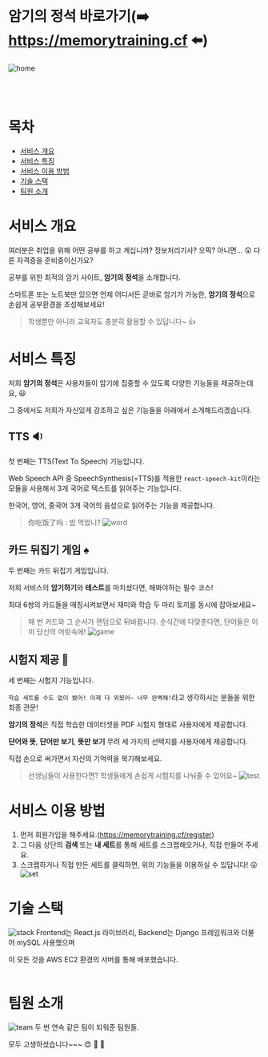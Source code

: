 # 암기의 정석 바로가기(:arrow_right: https://memorytraining.cf :arrow_left:)

![home](/uploads/913e4353373e10a2ff2099c5986c375a/home.PNG)

<br>
<br>

# 목차

- [서비스 개요](#서비스-개요)
- [서비스 특징](#서비스-특징)
- [서비스 이용 방법](#서비스-이용-방법)
- [기술 스택](#기술-스택)
- [팀원 소개](#팀원-소개)
  <br>

# 서비스 개요

여러분은 취업을 위해 어떤 공부를 하고 계십니까? 정보처리기사? 오픽? 아니면... :astonished: 다른 자격증을 준비중이신가요?

공부를 위한 최적의 암기 사이트, **암기의 정석**을 소개합니다.

스마트폰 또는 노트북만 있으면 언제 어디서든 곧바로 암기가 가능한, **암기의 정석**으로 손쉽게 공부환경을 조성해보세요!

> 학생뿐만 아니라 교육자도 충분히 활용할 수 있답니다~ :thumbsup:
> <br>

# 서비스 특징

저희 **암기의 정석**은 사용자들이 암기에 집중할 수 있도록 다양한 기능들을 제공하는데요, :smiley:

그 중에서도 저희가 자신있게 강조하고 싶은 기능들을 아래에서 소개해드리겠습니다.

## TTS :sound:

첫 번째는 TTS(Text To Speech) 기능입니다.

Web Speech API 중 SpeechSynthesis(=TTS)를 적용한 `react-speech-kit`이라는 모듈을 사용해서 3개 국어로 텍스트를 읽어주는 기능입니다.

한국어, 영어, 중국어 3개 국어의 음성으로 읽어주는 기능을 제공합니다.

> 你吃饭了吗 : 밥 먹었니?
> ![word](/uploads/943993c13af376809ce4aa857acca7e4/word.png)
> <br>

## 카드 뒤집기 게임 :spades:

두 번째는 카드 뒤집기 게임입니다.

저희 서비스의 **암기하기**와 **테스트**를 마치셨다면, 해봐야하는 필수 코스!

최대 6쌍의 카드들을 매칭시켜보면서 재미와 학습 두 마리 토끼를 동시에 잡아보세요~

> 매 번 카드와 그 순서가 랜덤으로 뒤바뀝니다. 순식간에 다맞춘다면, 단어들은 이미 당신의 머릿속에!
> ![game](/uploads/d01d96bffd17f4b5424ed10bc0e464e1/game.png)
> <br>

## 시험지 제공 :page_facing_up:

세 번째는 시험지 기능입니다.

`학습 세트를 수도 없이 봤어! 이제 다 외웠어~ 너무 완벽해!`라고 생각하시는 분들을 위한 최종 관문!

**암기의 정석**은 직접 학습한 데이터셋을 PDF 시험지 형태로 사용자에게 제공합니다.

**단어와 뜻**, **단어만 보기**, **뜻만 보기** 무려 세 가지의 선택지를 사용자에게 제공합니다.

직접 손으로 써가면서 자신의 기억력을 복기해보세요.

> 선생님들이 사용한다면? 학생들에게 손쉽게 시험지를 나눠줄 수 있어요~
> ![test](/uploads/db1f7bf89bd3a1c00e6d6eb453beed96/test.png)
> <br>

# 서비스 이용 방법

1. 먼저 회원가입을 해주세요.(https://memorytraining.cf/register)
2. 그 다음 상단의 **검색** 또는 **내 세트**를 통해 세트를 스크랩해오거나, 직접 만들어 주세요.
3. 스크랩하거나 직접 만든 세트를 클릭하면, 위의 기능들을 이용하실 수 있답니다! :stuck_out_tongue_winking_eye:
   ![set](/uploads/469ce1f14c35b06ebd347ef490b5bf70/set.PNG)
   <br>

# 기술 스택

![stack](/uploads/019f4630460cb507456fe49f735fe90f/stack.png)
Frontend는 React.js 라이브러리, Backend는 Django 프레임워크와 더불어 mySQL 사용했으며

이 모든 것을 AWS EC2 환경의 서버를 통해 배포했습니다.
<br>
<br>

# 팀원 소개

![team](/uploads/45a7ca145e1dfa7ec2bbf111a2966a82/team.png)
두 번 연속 같은 팀이 되워준 팀원들.

모두 고생하셨습니다~~~ :heart_eyes: :tada: :clap:
